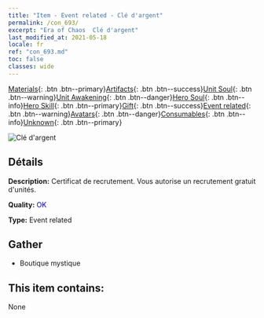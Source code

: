 ```yaml
---
title: "Item - Event related - Clé d'argent"
permalink: /con_693/
excerpt: "Era of Chaos  Clé d'argent"
last_modified_at: 2021-05-18
locale: fr
ref: "con_693.md"
toc: false
classes: wide
---
```

 [Materials](/ItemsFR/){: .btn .btn--primary}[Artifacts](/ItemsFR/Artifacts/){: .btn .btn--success}[Unit Soul](/ItemsFR/UnitSoul/){: .btn .btn--warning}[Unit Awakening](/ItemsFR/UnitAwakening/){: .btn .btn--danger}[Hero Soul](/ItemsFR/HeroSoul/){: .btn .btn--info}[Hero Skill](/ItemsFR/HeroSkill/){: .btn .btn--primary}[Gift](/ItemsFR/Gift/){: .btn .btn--success}[Event related](/ItemsFR/Events/){: .btn .btn--warning}[Avatars](/ItemsFR/Avatars/){: .btn .btn--danger}[Consumables](/ItemsFR/Consumables/){: .btn .btn--info}[Unknown](/ItemsFR/Unknown/){: .btn .btn--primary}

 ![Clé d'argent](/images/t/i_tool_3001.png)

## Détails
 **Description:** Certificat de recrutement. Vous autorise un recrutement gratuit d'unités.

 **Quality:** <span style="color: #0000CD">OK</span>

 **Type:** Event related

## Gather

*    Boutique mystique 

## This item contains:

  None

